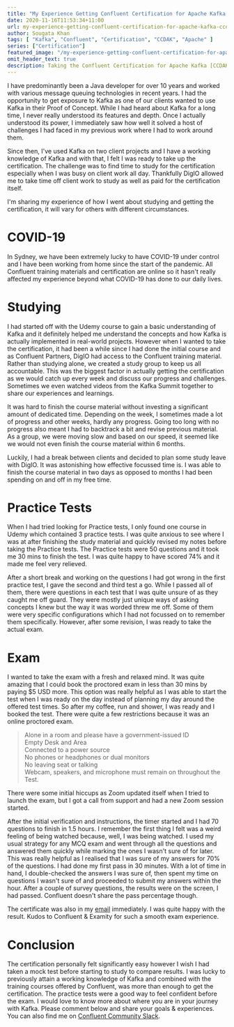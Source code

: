 ```yaml
---
title: "My Experience Getting Confluent Certification for Apache Kafka [CCDAK]"
date: 2020-11-16T11:53:34+11:00
url: my-experience-getting-confluent-certification-for-apache-kafka-ccdak
author: Sougata Khan
tags: [ "Kafka", "Confluent", "Certification", "CCDAK", "Apache" ]
series: ["Certification"]
featured_image: "/my-experience-getting-confluent-certification-for-apache-kafka-ccdak/my-experience-getting-confluent-certification-for-apache-kafka-ccdak-success.jpeg"
omit_header_text: true
description: Taking the Confluent Certification for Apache Kafka [CCDAK] during covid-19
---
```


I have predominantly been a Java developer for over 10 years and worked with various message queuing technologies in recent years. I had the opportunity to get exposure to Kafka as one of our clients wanted to use Kafka in their Proof of Concept. While I had heard about Kafka for a long time, I never really understood its features and depth. Once I actually understood its power, I immediately saw how well it solved a host of challenges I had faced in my previous work where I had to work around them. 

Since then, I've used Kafka on two client projects and I have a working knowledge of Kafka and with that, I felt I was ready to take up the certification. The challenge was to find time to study for the certification especially when I was busy on client work all day. Thankfully DigIO allowed me to take time off client work to study as well as paid for the certification itself. 

I'm sharing my experience of how I went about studying and getting the certification, it will vary for others with different circumstances.

COVID-19
====================

In Sydney, we have been extremely lucky to have COVID-19 under control and I have been working from home since the start of the pandemic. All Confluent training materials and certification are online so it hasn't really affected my experience beyond what COVID-19 has done to our daily lives.

Studying
====================

I had started off with the Udemy course to gain a basic understanding of Kafka and it definitely helped me understand the concepts and how Kafka is actually implemented in real-world projects. However when I wanted to take the certification, it had been a while since I had done the initial course and as Confluent Partners, DigIO had access to the Confluent training material. Rather than studying alone, we created a study group to keep us all accountable. This was the biggest factor in actually getting the certification as we would catch up every week and discuss our progress and challenges. Sometimes we even watched videos from the Kafka Summit together to share our experiences and learnings. 

It was hard to finish the course material without investing a significant amount of dedicated time. Depending on the week, I sometimes made a lot of progress and other weeks, hardly any progress. Going too long with no progress also meant I had to backtrack a bit and revise previous material. As a group, we were moving slow and based on our speed, it seemed like we would not even finish the course material within 6 months. 

Luckily, I had a break between clients and decided to plan some study leave with DigIO. It was astonishing how effective focussed time is. I was able to finish the course material in two days as opposed to months I had been spending on and off in my free time.

Practice Tests
====================

When I had tried looking for Practice tests, I only found one course in Udemy which contained 3 practice tests. I was quite anxious to see where I was at after finishing the study material and quickly revised my notes before taking the Practice tests. The Practice tests were 50 questions and it took me 30 mins to finish the test. I was quite happy to have scored 74% and it made me feel very relieved. 

After a short break and working on the questions I had got wrong in the first practice test, I gave the second and third test a go. While I passed all of them, there were questions in each test that I was quite unsure of as they caught me off guard. They were mostly just unique ways of asking concepts I knew but the way it was worded threw me off. Some of them were very specific configurations which I had not focussed on to remember them specifically. However, after some revision, I was ready to take the actual exam.

Exam
====================

I wanted to take the exam with a fresh and relaxed mind. It was quite amazing that I could book the proctored exam in less than 30 mins by paying $5 USD more. This option was really helpful as I was able to start the test when I was ready on the day instead of planning my day around the offered test times. So after my coffee, run and shower, I was ready and I booked the test. There were quite a few restrictions because it was an online proctored exam.

> Alone in a room and please have a government-issued ID        
> Empty Desk and Area                         
> Connected to a power source      
> No phones or headphones or dual monitors   
> No leaving seat or talking   
> Webcam, speakers, and microphone must remain on throughout the Test. 

There were some initial hiccups as Zoom updated itself when I tried to launch the exam, but I got a call from support and had a new Zoom session started.

After the initial verification and instructions, the timer started and I had 70 questions to finish in 1.5 hours. I remember the first thing I felt was a weird feeling of being watched because, well, I was being watched. I used my usual strategy for any MCQ exam and went through all the questions and answered them quickly while marking the ones I wasn't sure of for later. This was really helpful as I realised that I was sure of my answers for 70% of the questions. I had done my first pass in 30 minutes. With a lot of time in hand, I double-checked the answers I was sure of, then spent my time on questions I wasn't sure of and proceeded to submit my answers within the hour. After a couple of survey questions, the results were on the screen, I had passed. Confluent doesn't share the pass percentage though.

The certificate was also in my [email](https://www.credential.net/ba4ca1dc-7c9e-4bb3-9e52-2f39247e7528) immediately. I was quite happy with the result. Kudos to Confluent & Examity for such a smooth exam experience.

Conclusion
====================

The certification personally felt significantly easy however I wish I had taken a mock test before starting to study to compare results. I was lucky to previously attain a working knowledge of Kafka and combined with the training courses offered by Confluent, was more than enough to get the certification. The practice tests were a good way to feel confident before the exam. I would love to know more about where you are in your journey with Kafka. Please comment below and share your goals & experiences. You can also find me on [Confluent Community Slack](https://confluentcommunity.slack.com/team/U017ADMAJPQ).
